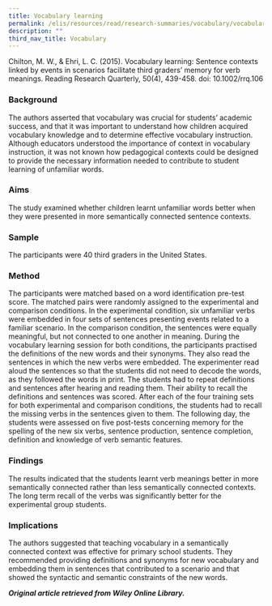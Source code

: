 ```yaml
---
title: Vocabulary learning
permalink: /elis/resources/read/research-summaries/vocabulary/vocabulary-learning/
description: ""
third_nav_title: Vocabulary
---
```

Chilton, M. W., & Ehri, L. C. (2015). Vocabulary learning: Sentence contexts linked by events in scenarios facilitate third graders’ memory for verb meanings. Reading Research Quarterly, 50(4), 439-458. doi: 10.1002/rrq.106

### Background

The authors asserted that vocabulary was crucial for students’ academic success, and that it was important to understand how children acquired vocabulary knowledge and to determine effective vocabulary instruction. Although educators understood the importance of context in vocabulary instruction, it was not known how pedagogical contexts could be designed to provide the necessary information needed to contribute to student learning of unfamiliar words.

### Aims

The study examined whether children learnt unfamiliar words better when they were presented in more semantically connected sentence contexts.

### Sample

The participants were 40 third graders in the United States.

### Method

The participants were matched based on a word identification pre-test score. The matched pairs were randomly assigned to the experimental and comparison conditions. In the experimental condition, six unfamiliar verbs were embedded in four sets of sentences presenting events related to a familiar scenario. In the comparison condition, the sentences were equally meaningful, but not connected to one another in meaning. During the vocabulary learning session for both conditions, the participants practised the definitions of the new words and their synonyms. They also read the sentences in which the new verbs were embedded. The experimenter read aloud the sentences so that the students did not need to decode the words, as they followed the words in print. The students had to repeat definitions and sentences after hearing and reading them. Their ability to recall the definitions and sentences was scored. After each of the four training sets for both experimental and comparison conditions, the students had to recall the missing verbs in the sentences given to them. The following day, the students were assessed on five post-tests concerning memory for the spelling of the new six verbs, sentence production, sentence completion, definition and knowledge of verb semantic features.

### Findings

The results indicated that the students learnt verb meanings better in more semantically connected rather than less semantically connected contexts. The long term recall of the verbs was significantly better for the experimental group students.

### Implications

The authors suggested that teaching vocabulary in a semantically connected context was effective for primary school students. They recommended providing definitions and synonyms for new vocabulary and embedding them in sentences that contributed to a scenario and that showed the syntactic and semantic constraints of the new words.


_**Original article retrieved from Wiley Online Library.**_


